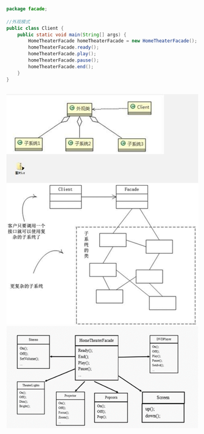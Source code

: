```java
package facade;

//外观模式
public class Client {
    public static void main(String[] args) {
        HomeTheaterFacade homeTheaterFacade = new HomeTheaterFacade();
        homeTheaterFacade.ready();
        homeTheaterFacade.play();
        homeTheaterFacade.pause();
        homeTheaterFacade.end();
    }
}



```
![原理图](image/facade_1.png)
![原理图](image/facade_2.png)
![原理图](image/facade_3.png)